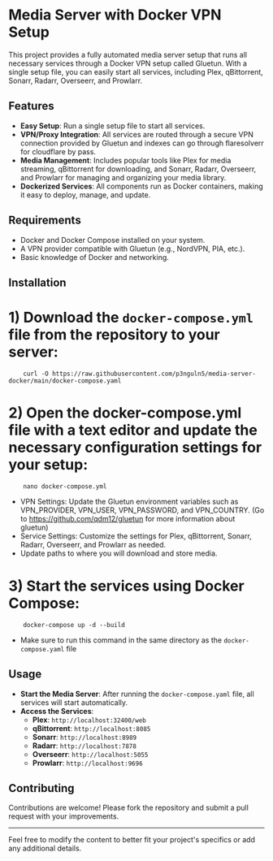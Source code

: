 # Media Server with Docker VPN Setup

This project provides a fully automated media server setup that runs all necessary services through a Docker VPN setup called Gluetun. With a single setup file, you can easily start all services, including Plex, qBittorrent, Sonarr, Radarr, Overseerr, and Prowlarr.

## Features

- **Easy Setup**: Run a single setup file to start all services.
- **VPN/Proxy Integration**: All services are routed through a secure VPN connection provided by Gluetun and indexes can go through flaresolverr for cloudflare by pass.
- **Media Management**: Includes popular tools like Plex for media streaming, qBittorrent for downloading, and Sonarr, Radarr, Overseerr, and Prowlarr for managing and organizing your media library.
- **Dockerized Services**: All components run as Docker containers, making it easy to deploy, manage, and update.

## Requirements

- Docker and Docker Compose installed on your system.
- A VPN provider compatible with Gluetun (e.g., NordVPN, PIA, etc.).
- Basic knowledge of Docker and networking.

## Installation

# 1) Download the `docker-compose.yml` file from the repository to your server:
        curl -O https://raw.githubusercontent.com/p3nguln5/media-server-docker/main/docker-compose.yaml

# 2) Open the docker-compose.yml file with a text editor and update the necessary configuration settings for your setup:
        nano docker-compose.yml

- VPN Settings: Update the Gluetun environment variables such as VPN_PROVIDER, VPN_USER, VPN_PASSWORD, and VPN_COUNTRY. (Go to https://github.com/qdm12/gluetun for more information about gluetun)
- Service Settings: Customize the settings for Plex, qBittorrent, Sonarr, Radarr, Overseerr, and Prowlarr as needed.
- Update paths to where you will download and store media.


# 3) Start the services using Docker Compose:
        docker-compose up -d --build
- Make sure to run this command in the same directory as the `docker-compose.yaml` file

## Usage

- **Start the Media Server**: After running the `docker-compose.yaml` file, all services will start automatically.
- **Access the Services**:
  - **Plex**: `http://localhost:32400/web`
  - **qBittorrent**: `http://localhost:8085`
  - **Sonarr**: `http://localhost:8989`
  - **Radarr**: `http://localhost:7878`
  - **Overseerr**: `http://localhost:5055`
  - **Prowlarr**: `http://localhost:9696`

## Contributing

Contributions are welcome! Please fork the repository and submit a pull request with your improvements.

---

Feel free to modify the content to better fit your project's specifics or add any additional details.
